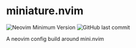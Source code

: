 # miniature.nvim

![Neovim Minimum Version](https://img.shields.io/badge/Neovim-0.7.0+-blueviolet.svg?style=flat-square&logo=Neovim&logoColor=white\)\]\(https://github.com/neovim/neovim)
![GitHub last commit](https://img.shields.io/github/last-commit/smb374/miniature.nvim?logo=Github&style=flat-square)

A neovim config build around mini.nvim
